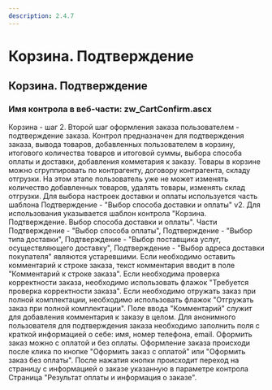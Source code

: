 ```yaml
---
description: 2.4.7
---
```


# Корзина. Подтверждение

## Корзина. Подтверждение

### Имя контрола в веб-части: zw\_CartConfirm.ascx

Корзина - шаг 2. Второй шаг оформления заказа пользователем - подтверждение заказа. Контрол предназначен для подтверждения заказа, вывода товаров, добавленных пользователем в корзину, итогового количества товаров и итоговой суммы, выбора способа оплаты и доставки, добавления комметария к заказу. Товары в корзине можно сгруппировать по контрагенту, договору контрагента, складу отгрузки. На этом этапе пользователь уже не может изменять количество добавленных товаров, удалять товары, изменять склад отгрузки. Для выбора настроек доставки и оплаты используется часть шаблона Подтверждение - "Выбор способа доставки и оплаты" v2. Для использования указывается шаблон контрола "Корзина. Подтверждение. Выбор способа доставки и оплаты". Части Подтверждение - "Выбор способа оплаты", Подтверждение - "Выбор типа доставки", Подтверждение - "Выбор поставщика услуг, осуществляющего доставку", Подтверждение - "Выбор адреса доставки покупателя" являются устаревшими. Если необходимо оставить комментарий к строке заказа, текст комментария вводит в поле "Комментарий к строке заказа". Если необходима проверка корректности заказа, необходимо использовать флажок "Требуется проверка корректности заказа". Если необходимо отружать заказ при полной комплектации, необходимо использовать флажок "Отгружать заказ при полной комплектации". Поле ввода "Комментарий" служит для добавления комментария к заказу в целом. Для анонимного пользователя для подтверждения заказа необходимо заполнить поля с краткой информацией о себе: имя, номер телефона, email. Оформить заказ можно с оплатой и без оплаты. Оформление заказа происходи после клика по кнопке "Оформить заказ с оплатой" или "Оформить заказ без оплаты". После нажатия кнопки происходит переход на страницу с информацией о заказе указанную в параметре контрола Страница "Результат оплаты и информация о заказе".

